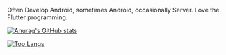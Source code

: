 <!-- [![tjeong's 42 stats](https://badge42.herokuapp.com/api/stats/tjeong)](https://github.com/jts8257) -->
Often Develop Android, sometimes Android, occasionally Server. Love the Flutter programming.
<!--
**jts8257/jts8257** is a ✨ _special_ ✨ repository because its `README.md` (this file) appears on your GitHub profile.

Here are some ideas to get you started:
-->

<!--
- 👯 I’m looking to collaborate on ...
- 🤔 I’m looking for help with ...
- 💬 Ask me about ...
- 📫 How to reach me: ...
- 😄 Pronouns: ...
- ⚡ Fun fact: ...
-->

[![Anurag's GitHub stats](https://github-readme-stats.vercel.app/api?username=jts8257)](https://github.com/anuraghazra/github-readme-stats)

[![Top Langs](https://github-readme-stats.vercel.app/api/top-langs/?username=jts8257&langs_count=8)](https://github.com/anuraghazra/github-readme-stats)
<!-- <img src="https://img.shields.io/github/followers/jts8257?style=social"> -->

<!-- ![](https://img.shields.io/github/followers/AlpoxDev?style=social) -->
